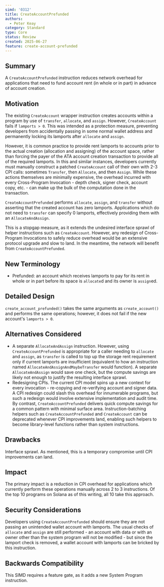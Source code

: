 ```yaml
---
simd: '0312'
title: CreateAccountPrefunded
authors:
  - Peter Keay
category: Standard
type: Core
status: Review
created: 2025-06-27
feature: create-account-prefunded
---
```


## Summary

A `CreateAccountPrefunded` instruction reduces network overhead for
applications that need to fund account rent (in whole or in part) in advance
of account creation.

## Motivation

The existing `CreateAccount` wrapper instruction creates accounts within a
program by use of `transfer`, `allocate`, and `assign`. However,
`CreateAccount` fails if `lamports > 0`. This was intended as a protection
measure, preventing developers from accidentally passing in some normal
wallet address and permanently locking its lamports after `allocate` and
`assign`.

However, it is common practice to provide rent lamports to accounts prior to
the actual creation (allocation and assigning) of the account space, rather
than forcing the payer of the ATA account creation transaction to provide
all of the required lamports. In this and similar instances, developers 
currently must manually construct a patched `CreateAccount` call of their
own with 2-3 CPI calls: sometimes `Transfer`, then `Allocate`, and then
`Assign`. While these actions themselves are minimally expensive, the overhead
incurred with every Cross-Program Invocation - depth check, signer check,
account copy, etc. - can make up the bulk of the computation done in the
transaction.

`CreateAccountPrefunded` performs `allocate`, `assign`, and `transfer`
without asserting that the created account has zero lamports. Applications
which do not need to `transfer` can specify 0 lamports, effectively providing
them with an `AllocateAndAssign`.

This is a stopgap measure, as it extends the undesired interface sprawl of
helper instructions such as `CreateAccount`. However, any redesign of
Cross-Program Invocations to safely reduce overhead would be an extensive
protocol upgrade and slow to land. In the meantime, the network will benefit
from `CreateAccountPrefunded`.

## New Terminology

* Prefunded: an account which receives lamports to pay for its rent in whole
or in part before its space is `allocate`d and its owner is `assign`ed.

## Detailed Design

`create_account_prefunded()` takes the same arguments as `create_account()`
and performs the same operations; however, it does not fail if the new
account's `lamports > 0`.

## Alternatives Considered

* A separate `AllocateAndAssign` instruction. However, using
`CreateAccountPrefunded` is appropriate for a caller needing to `allocate`
and `assign`, as `transfer` is called to top up the storage rent
requirement only if current lamports are insufficient (equivalent to how an
instruction named `AllocateAndAssignAndMaybeTransfer` would function).
A separate `AllocateAndAssign` would save one check, but the compute savings
are likely not enough to justify the resulting interface sprawl.
* Redesigning CPIs. The current CPI model spins up a new context for every
invocation - re-copying and re-verifying account and signer data. A CPI
redesign ​could slash this overhead for innumerable programs, but such a
redesign would involve extensive implementation and audit time. By contrast,
`CreateAccountPrefunded` delivers quick compute savings for a common pattern
with minimal surface area. Instruction-batching helpers such as
`CreateAccountPrefunded` and `CreateAccount` can be deprecated whenever
CPI improvements land, enabling such helpers to become library-level functions
rather than system instructions.

## Drawbacks

Interface sprawl. As mentioned, this is a temporary compromise until
CPI improvements can land.

## Impact

The primary impact is a reduction in CPI overhead for applications which
currently perform these operations manually across 2 to 3 instructions. Of
the top 10 programs on Solana as of this writing, all 10 take this approach.

## Security Considerations

Developers using `CreateAccountPrefunded` should ensure they are not passing
an unintended wallet account with lamports. The usual checks of `allocate`
and `assign` are still performed - an account with data or with an owner
other than the system program will not be modified - but since the lamport
check is removed, a wallet account with lamports can be bricked by this
instruction.

## Backwards Compatibility

This SIMD requires a feature gate, as it adds a new System Program
instruction.
